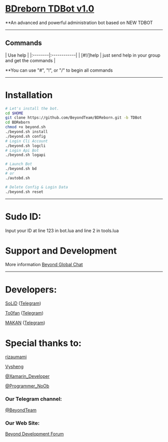 # [BDreborn TDBot v1.0](https://telegram.me/BDreborn)

**An advanced and powerful administration bot based on NEW TDBOT


* * *

## Commands

| Use help |
|:--------|:------------|
| [#!/]help | just send help in your group and get the commands |

**You can use "#", "!", or "/" to begin all commands

* * *

# Installation

```sh
# Let's install the bot.
cd $HOME
git clone https://github.com/BeyondTeam/BDReborn.git -b TDBot
cd BDReborn
chmod +x beyond.sh
./beyond.sh install
./beyond.sh config
# Login Cli Account
./beyond.sh logcli
# Login Api Bot
./beyond.sh logapi

# Launch Bot
./beyond.sh bd
# or
./autobd.sh

# Delete Config & Login Data
./beyond.sh reset
```

* * *
# Sudo ID:
Input your ID at line 123 in bot.lua and line 2 in tools.lua

# Support and Development

More information [Beyond Global Chat](https://telegram.me/joinchat/AAAAAEIDQ8HTjezV4syUSA)

* * *

# Developers:

[SoLiD](https://github.com/solid021) ([Telegram](https://telegram.me/SoLiD))

[To0fan](https://github.com/To0fan) ([Telegram](https://telegram.me/ToOfan))

[MAKAN](https://github.com/makanj) ([Telegram](https://telegram.me/MAKAN))

# Special thanks to:

[rizaumami](https://github.com/rizaumami)

[Vysheng](https://github.com/vysheng)

[@Xamarin_Developer](https://telegram.me/Xamarin_Developer)

[@Programmer_NoOb](https://telegram.me/Programmer_NoOb)

### Our Telegram channel:

[@BeyondTeam](https://telegram.me/BeyondTeam)

### Our Web Site:

[Beyond Development Forum](https://Beyond-Dev.iR)
